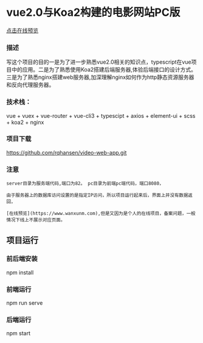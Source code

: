 
# vue2.0与Koa2构建的电影网站PC版

[点击在线预览](https://www.wanxunm.com)

### 描述

写这个项目的目的一是为了进一步熟悉vue2.0相关的知识点，typescript在vue项目中的应用。二是为了熟悉使用Koa2搭建后端服务器,体验后端接口的设计方式。三是为了熟悉nginx搭建web服务器,加深理解nginx如何作为http静态资源服务器和反向代理服务器。


###  技术栈： 

vue + vuex + vue-router + vue-cli3 + typescipt + axios + element-ui + scss  + koa2 + nginx 


###  项目下载

https://github.com/rqhansen/video-web-app.git

### 注意

```
server目录为服务端代码,端口为82。 pc目录为前端pc端代码，端口8080，

由于服务器上的数据库访问设置的是指定IP访问，所以项目运行起来后，界面上并没有数据返回，

[在线预览](https://www.wanxunm.com),但是又因为是个人的在线项目，备案问题，一般情况下线上不展示对应页面。

```

## 项目运行

### 前后端安装

npm install

### 前端运行

npm run serve

### 后端运行

npm start

